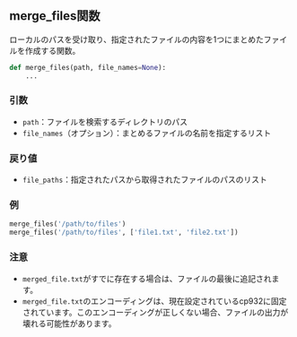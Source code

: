 ## merge_files関数

ローカルのパスを受け取り、指定されたファイルの内容を1つにまとめたファイルを作成する関数。

```python
def merge_files(path, file_names=None):
    ...
```

### 引数

- `path`：ファイルを検索するディレクトリのパス
- `file_names`（オプション）：まとめるファイルの名前を指定するリスト

### 戻り値

- `file_paths`：指定されたパスから取得されたファイルのパスのリスト

### 例

```python
merge_files('/path/to/files')
merge_files('/path/to/files', ['file1.txt', 'file2.txt'])
```

### 注意

- `merged_file.txt`がすでに存在する場合は、ファイルの最後に追記されます。
- `merged_file.txt`のエンコーディングは、現在設定されているcp932に固定されています。このエンコーディングが正しくない場合、ファイルの出力が壊れる可能性があります。